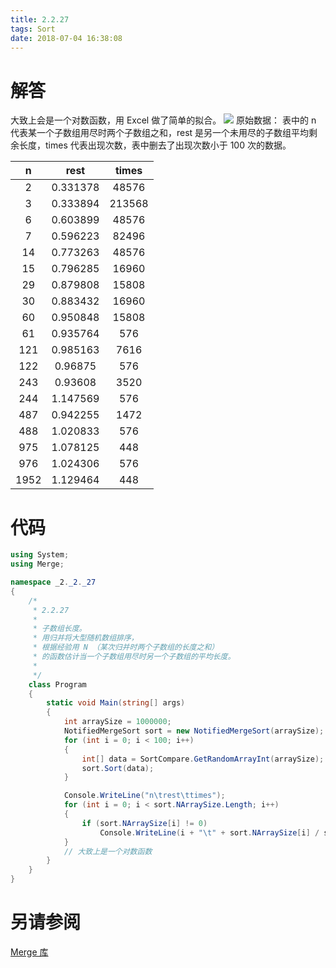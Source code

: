 ```yaml
---
title: 2.2.27
tags: Sort
date: 2018-07-04 16:38:08
---
```


# 解答

大致上会是一个对数函数，用 Excel 做了简单的拟合。
![](./1.jpg)
原始数据：
表中的 n 代表某一个子数组用尽时两个子数组之和，rest 是另一个未用尽的子数组平均剩余长度，times 代表出现次数，表中删去了出现次数小于 100 次的数据。

|  n   |   rest   | times  |
| :--: | :------: | :----: |
|  2   | 0.331378 | 48576  |
|  3   | 0.333894 | 213568 |
|  6   | 0.603899 | 48576  |
|  7   | 0.596223 | 82496  |
|  14  | 0.773263 | 48576  |
|  15  | 0.796285 | 16960  |
|  29  | 0.879808 | 15808  |
|  30  | 0.883432 | 16960  |
|  60  | 0.950848 | 15808  |
|  61  | 0.935764 |  576   |
| 121  | 0.985163 |  7616  |
| 122  | 0.96875  |  576   |
| 243  | 0.93608  |  3520  |
| 244  | 1.147569 |  576   |
| 487  | 0.942255 |  1472  |
| 488  | 1.020833 |  576   |
| 975  | 1.078125 |  448   |
| 976  | 1.024306 |  576   |
| 1952 | 1.129464 |  448   |

# 代码

```csharp
using System;
using Merge;

namespace _2._2._27
{
    /*
     * 2.2.27
     * 
     * 子数组长度。
     * 用归并将大型随机数组排序，
     * 根据经验用 N （某次归并时两个子数组的长度之和）
     * 的函数估计当一个子数组用尽时另一个子数组的平均长度。
     * 
     */
    class Program
    {
        static void Main(string[] args)
        {
            int arraySize = 1000000;
            NotifiedMergeSort sort = new NotifiedMergeSort(arraySize);
            for (int i = 0; i < 100; i++)
            {
                int[] data = SortCompare.GetRandomArrayInt(arraySize);
                sort.Sort(data);
            }

            Console.WriteLine("n\trest\ttimes");
            for (int i = 0; i < sort.NArraySize.Length; i++)
            {
                if (sort.NArraySize[i] != 0)
                    Console.WriteLine(i + "\t" + sort.NArraySize[i] / sort.NArraySizeTime[i] + "\t" + sort.NArraySizeTime[i]);
            }
            // 大致上是一个对数函数
        }
    }
}
```

# 另请参阅

[Merge 库](https://github.com/ikesnowy/Algorithms-4th-Edition-in-Csharp/tree/master/2%20Sorting/2.2/Merge)
